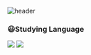 ![header](https://capsule-render.vercel.app/api?type=wave&color=gradient&height=300&section=header&text=ChoiHaeun%20&fontSize=90)
### 😃Studying Language
<img src="https://img.shields.io/badge/Java-007396?style=flat-square&logo=java&logoColor=black"/>
<img src="https://img.shields.io/badge/C-A8B9CC?style=flat-square&logo=C&logoColor=black"/>
